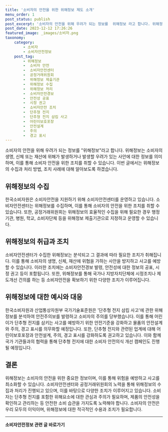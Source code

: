 ```yaml
---
title: '소비자의 안전을 위한 위해정보 제도 소개'
menu_order: 1
post_status: publish
post_excerpt: '소비자의 안전을 위해 우려가 되는 정보를  위해정보 라고 합니다. 위해정보는 소비자의 생명, 신체 또는 재산에 위해가 발생하거나 발생할 우려가 있는 사안에 대한 정보를 의미하며, 이를 통해 소비자 안전을 위한 조치를 취할 수 있습니다. 이번 글에서는 위해정보의 수집과 처리 방법, 조치 사례에 대해 알아보도록 하겠습니다.'
post_date: 2023-12-12 17:26:26
featured_image: _images/소비자.png
taxonomy:
    category:
        - 소비자
        - 소비자안전정보
    post_tag:
        - 위해정보
        -  소비자 안전
        -  소비자안전센터
        -  공정거래위원회
        -  위해정보 제출기관
        -  위해정보 수집
        -  위해정보 처리
        -  소비자안전경보
        -  안전성 공표
        -  시정 권고
        -  소비자안전 조치
        -  단추형 전지
        -  단추형 전지 삼킴 사고
        -  어린이보호포장
        -  안전설계
        -  주의
        -  경고 표시
---
```



소비자의 안전을 위해 우려가 되는 정보를 "위해정보"라고 합니다. 위해정보는 소비자의 생명, 신체 또는 재산에 위해가 발생하거나 발생할 우려가 있는 사안에 대한 정보를 의미하며, 이를 통해 소비자 안전을 위한 조치를 취할 수 있습니다. 이번 글에서는 위해정보의 수집과 처리 방법, 조치 사례에 대해 알아보도록 하겠습니다.

## 위해정보의 수집

한국소비자원은 소비자안전을 지원하기 위해 소비자안전센터를 운영하고 있습니다. 소비자안전센터는 위해정보를 수집하며, 이를 통해 소비자의 안전을 위한 조치를 취할 수 있습니다. 또한, 공정거래위원회는 위해정보의 효율적인 수집을 위해 필요한 경우 행정기관, 병원, 학교, 소비자단체 등을 위해정보 제출기관으로 지정하고 운영할 수 있습니다.

## 위해정보의 취급과 조치

소비자안전센터가 수집한 위해정보는 분석되고 그 결과에 따라 필요한 조치가 취해집니다. 이를 통해 소비자의 생명, 신체, 재산에 위협을 가하는 사안을 방지하고 사고를 예방할 수 있습니다. 이러한 조치에는 소비자안전경보 발령, 안전성에 대한 정보의 공표, 시정 권고 등이 포함됩니다. 또한, 위해정보를 통해 국가나 지방자치단체에 시정조치나 제도개선 건의를 하는 등 소비자안전을 확보하기 위한 다양한 조치가 이루어집니다.

## 위해정보에 대한 예시와 대응

한국소비자원과 산업통상자원부 국가기술표준원은 '단추형 전지 삼킴 사고'에 관한 위해정보를 분석하여 안전주의보를 발령하고 소비자의 주의를 당부했습니다. 이를 통해 어린이가 단추형 전지를 삼키는 사고를 예방하기 위한 안전기준을 강화하고 물품의 안전설계와 주의, 경고 표시를 의무화할 예정입니다. 또한, 단추형 전지와 관련된 업계에 대해 어린이보호포장과 안전설계, 주의, 경고 표시를 강화하도록 권고하고 있습니다. 이와 함께 국가 기관들과의 협력을 통해 단추형 전지에 대한 소비자 안전의식 개선 캠페인도 진행될 예정입니다.

## 결론

위해정보는 소비자의 안전을 위한 중요한 정보이며, 이를 통해 위험을 예방하고 사고를 최소화할 수 있습니다. 소비자안전센터와 공정거래위원회의 노력을 통해 위해정보의 수집과 처리가 진행되고 있으며, 이를 바탕으로 다양한 조치가 이루어지고 있습니다. 소비자는 단추형 전지를 포함한 위해요소에 대한 관심과 주의가 필요하며, 제품의 안전성을 확인하고 관리하는 등 안전한 소비 습관을 가지도록 노력해야 합니다. 소비자의 안전은 우리 모두의 이익이며, 위해정보에 대한 적극적인 수용과 조치가 필요합니다.
<!-- wp:separator -->
<hr class="wp-block-separator has-alpha-channel-opacity"/>
<!-- /wp:separator -->

<!-- wp:group {"backgroundColor":"base","layout":{"type":"constrained"}} -->
<div class="wp-block-group has-base-background-color has-background"><!-- wp:paragraph {"align":"center","fontSize":"medium"} -->
<p class="has-text-align-center has-large-font-size"><strong>소비자안전정보 관련 글 바로가기</strong></p>
<!-- /wp:paragraph -->


<!-- wp:latest-posts
{"categories":[{"id":31486,"count":19,"description":"","link":"https://uknowlaw.com/category/%ec%86%8c%eb%b9%84%ec%9e%90%ec%95%88%ec%a0%84%ec%a0%95%eb%b3%b4/","name":"소비자안전정보","slug":"소비자안전정보","taxonomy":"category","parent":0,"meta":[],"_links":{"self":[{"href":"https://uknowlaw.com/wp-json/wp/v2/categories/31486"}],"collection":[{"href":"https://uknowlaw.com/wp-json/wp/v2/categories"}],"about":[{"href":"https://uknowlaw.com/wp-json/wp/v2/taxonomies/category"}],"wp:post_type":[{"href":"https://uknowlaw.com/wp-json/wp/v2/posts?categories=31486"}],"curies":[{"name":"wp","href":"https://api.w.org/{rel}","templated":true}]}}],"postsToShow":100,"excerptLength":28,"postLayout":"grid","columns":2,"featuredImageAlign":"left","featuredImageSizeSlug":"large","fontSize":"small"} /--></div>
<!-- /wp:group -->